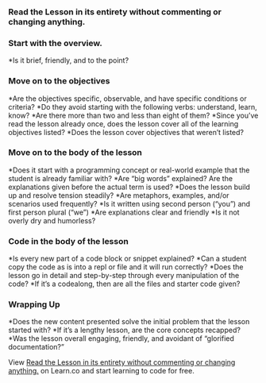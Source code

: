 ### Read the Lesson in its entirety without commenting or changing anything. 

### Start with the overview.
*Is it brief, friendly, and to the point? 

### Move on to the objectives
*Are the objectives specific, observable, and have specific conditions or criteria? 
*Do they avoid starting with the following verbs: understand, learn, know? 
*Are there more than two and less than eight of them? 
*Since you’ve read the lesson already once, does the lesson cover all of the learning objectives listed?
*Does the lesson cover objectives that weren’t listed?

### Move on to the body of the lesson
*Does it start with a programming concept or real-world example that the student is already familiar with? 
*Are “big words” explained? Are the explanations given before the actual term is used? 
*Does the lesson build up and resolve tension steadily? 
*Are metaphors, examples, and/or scenarios used frequently? 
*Is it written using second person (“you”) and first person plural (“we”)
*Are explanations clear and friendly
*Is it not overly dry and humorless?

### Code in the body of the lesson
*Is every new part of a code block or snippet explained? 
*Can a student copy the code as is into a repl or file and it will run correctly? 
*Does the lesson go in detail and step-by-step through every manipulation of the code? 
*If it’s a codealong, then are all the files and starter code given? 

### Wrapping Up
*Does the new content presented solve the initial problem that the lesson started with? 
*If it’s a lengthy lesson, are the core concepts recapped? 
*Was the lesson overall engaging, friendly, and avoidant of “glorified documentation?” 


<p data-visibility='hidden'>View <a href='https://learn.co/lessons/checklist-for-reviewing-readmes' title='Read the Lesson in its entirety without commenting or changing anything.'>Read the Lesson in its entirety without commenting or changing anything.</a> on Learn.co and start learning to code for free.</p>
